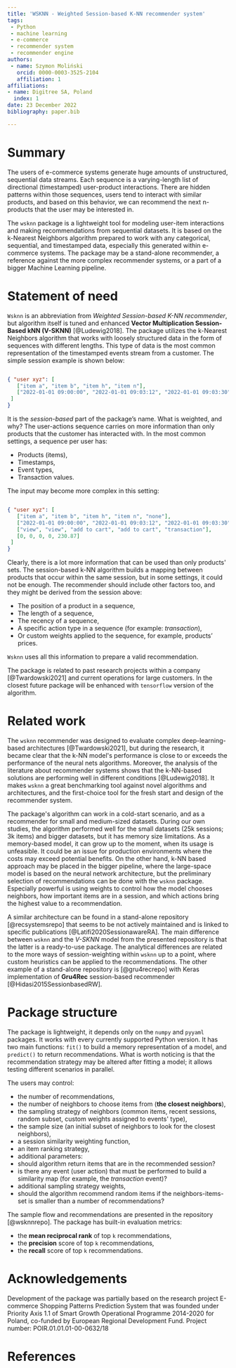 ```yaml
---
title: 'WSKNN - Weighted Session-based K-NN recommender system'
tags:
 - Python
 - machine learning
 - e-commerce
 - recommender system
 - recommender engine
authors:
 - name: Szymon Moliński
   orcid: 0000-0003-3525-2104
   affiliation: 1
affiliations:
- name: Digitree SA, Poland
  index: 1
date: 23 December 2022
bibliography: paper.bib

---
```


# Summary

The users of e-commerce systems generate huge amounts of unstructured, sequential data streams. Each sequence is a varying-length list of directional (timestamped) user-product interactions. There are hidden patterns within those sequences, users tend to interact with similar products, and based on this behavior, we can recommend the next n-products that the user may be interested in.

The `wsknn` package is a lightweight tool for modeling user-item interactions and making recommendations from sequential datasets. It is based on the k-Nearest Neighbors algorithm prepared to work with any categorical, sequential, and timestamped data, especially this generated within e-commerce systems. The package may be a stand-alone recommender, a reference against the more complex recommender systems, or a part of a bigger Machine Learning pipeline.

# Statement of need

`Wsknn` is an abbreviation from *Weighted Session-based K-NN recommender*, but algorithm itself is tuned and enhanced **Vector Multiplication Session-Based kNN (V-SKNN)** [@Ludewig2018]. The package utilizes the k-Nearest Neighbors algorithm that works with loosely structured data in the form of sequences with different lengths. This type of data is the most common representation of the timestamped events stream from a customer. The simple session example is shown below:

```json

{ "user xyz": [
   ["item a", "item b", "item h", "item n"],
   ["2022-01-01 09:00:00", "2022-01-01 09:03:12", "2022-01-01 09:03:30", "2022-01-01 10:43:56"]
 ]
}

```

It is the *session-based* part of the package’s name. What is weighted, and why? The user-actions sequence carries on more information than only products that the customer has interacted with. In the most common settings, a sequence per user has:

- Products (items),
- Timestamps,
- Event types,
- Transaction values.

The input may become more complex in this setting:

```json

{ "user xyz": [
   ["item a", "item b", "item h", "item n", "none"],
   ["2022-01-01 09:00:00", "2022-01-01 09:03:12", "2022-01-01 09:03:30", "2022-01-01 10:43:56", "2022-01-01 10:44:21"],
   ["view", "view", "add to cart", "add to cart", "transaction"],
   [0, 0, 0, 0, 230.87]
 ]
}

```

Clearly, there is a lot more information that can be used than only products' sets. The session-based k-NN algorithm builds a mapping between products that occur within the same session, but in some settings, it could not be enough. The recommender should include other factors too, and they might be derived from the session above:

-  The position of a product in a sequence,
-  The length of a sequence,
-  The recency of a sequence,
-  A specific action type in a sequence (for example: *transaction*),
-  Or custom weights applied to the sequence, for example, products’ prices.

`Wsknn` uses all this information to prepare a valid recommendation.

The package is related to past research projects within a company [@Twardowski2021] and current operations for large customers. In the closest future package will be enhanced with `tensorflow` version of the algorithm.

# Related work

The `wsknn` recommender was designed to evaluate complex deep-learning-based architectures [@Twardowski2021], but during the research, it became clear that the k-NN model's performance is close to or exceeds the performance of the neural nets algorithms. Moreover, the analysis of the literature about recommender systems shows that the k-NN-based solutions are performing well in different conditions [@Ludewig2018]. It makes `wsknn` a great benchmarking tool against novel algorithms and architectures, and the first-choice tool for the fresh start and design of the recommender system.

The package's algorithm can work in a cold-start scenario, and as a recommender for small and medium-sized datasets. During our own studies, the algorithm performed well for the small datasets (25k sessions; 3k items) and bigger datasets, but it has memory size limitations. As a memory-based model, it can grow up to the moment, when its usage is unfeasible. It could be an issue for production environments where the costs may exceed potential benefits. On the other hand, k-NN based approach may be placed in the bigger pipeline, where the large-space model is based on the neural network architecture, but the preliminary selection of recommendations can be done with the `wsknn` package. Especially powerful is using weights to control how the model chooses neighbors, how important items are in a session, and which actions bring the highest value to a recommendation.

A similar architecture can be found in a stand-alone repository [@recsystemsrepo] that seems to be not actively maintained and is linked to specific publications [@Latifi2020SessionawareRA]. The main difference between `wsknn` and the *V-SKNN* model from the presented repository is that the latter is a ready-to-use package. The analytical differences are related to the more ways of session-weighting within `wsknn` up to a point, where custom heuristics can be applied to the recommendations. The other example of a stand-alone repository is [@gru4recrepo] with Keras implementation of **Gru4Rec** session-based recommender [@Hidasi2015SessionbasedRW].

# Package structure

The package is lightweight, it depends only on the `numpy` and `pyyaml` packages. It works with every currently supported Python version. It has two main functions: `fit()` to build a memory representation of a model, and `predict()` to return recommendations. What is worth noticing is that the recommendation strategy may be altered after fitting a model; it allows testing different scenarios in parallel.

The users may control:

- the number of recommendations,
- the number of neighbors to choose items from (**the closest neighbors**),
- the sampling strategy of neighbors (common items, recent sessions, random subset, custom weights assigned to events' type),
- the sample size (an initial subset of neighbors to look for the closest neighbors),
- a session similarity weighting function,
- an item ranking strategy,
- additional parameters:
 - should algorithm return items that are in the recommended session?
 - is there any event (user action) that must be performed to build a similarity map (for example, the *transaction* event)?
 - additional sampling strategy weights,
 - should the algorithm recommend random items if the neighbors-items-set is smaller than a number of recommendations?

The sample flow and recommendations are presented in the repository [@wsknnrepo]. The package has built-in evaluation metrics:

- the **mean reciprocal rank** of top `k` recommendations,
- the **precision** score of top `k` recommendations,
- the **recall** score of top `k` recommendations.

# Acknowledgements

Development of the package was partially based on the research project E-commerce Shopping Patterns Prediction System that was founded under Priority Axis 1.1 of Smart Growth Operational Programme 2014-2020 for Poland, co-funded by European Regional Development Fund. Project number: POIR.01.01.01-00-0632/18

# References

